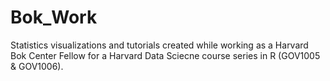 # Bok_Work

Statistics visualizations and tutorials created while working as a Harvard Bok Center Fellow for a Harvard Data Sciecne course series in R (GOV1005 & GOV1006).